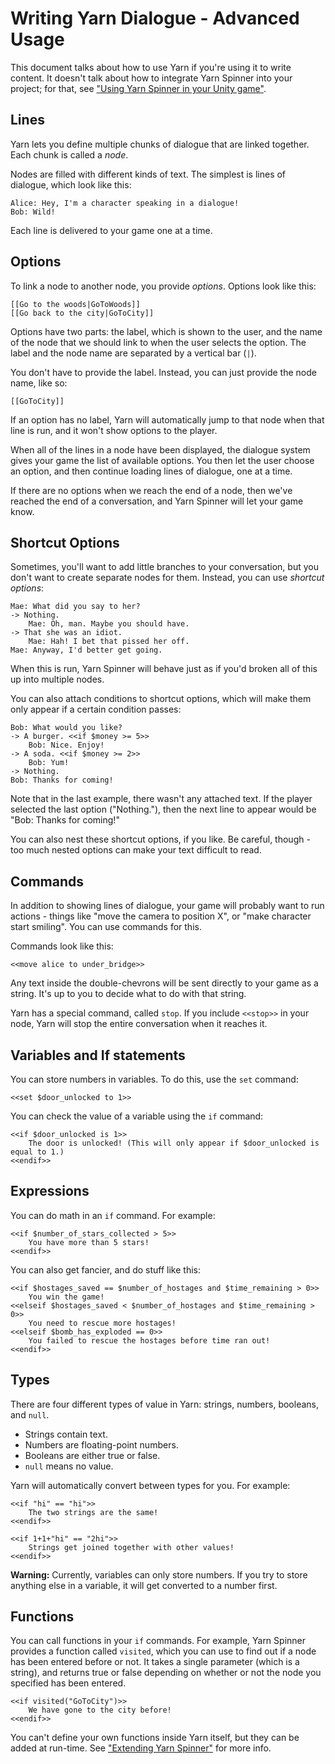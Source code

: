 # Writing Yarn Dialogue - Advanced Usage

This document talks about how to use Yarn if you're using it to write content. It doesn't talk about how to integrate Yarn Spinner into your project; for that, see ["Using Yarn Spinner in your Unity game"](../YarnSpinner-Unity).

## Lines

Yarn lets you define multiple chunks of dialogue that are linked together. Each chunk is called a *node*.

Nodes are filled with different kinds of text. The simplest is lines of dialogue, which look like this:

	Alice: Hey, I'm a character speaking in a dialogue!
	Bob: Wild!

Each line is delivered to your game one at a time.

## Options

To link a node to another node, you provide *options*. Options look like this:

	[[Go to the woods|GoToWoods]]
	[[Go back to the city|GoToCity]]

Options have two parts: the label, which is shown to the user, and the name of the node that we should link to when the user selects the option. The label and the node name are separated by a vertical bar (`|`).

You don't have to provide the label. Instead, you can just provide the node name, like so:

	[[GoToCity]]
	
If an option has no label, Yarn will automatically jump to that node when that line is run, and it won't show options to the player.
	
When all of the lines in a node have been displayed, the dialogue system gives your game the list of available options. You then let the user choose an option, and then continue loading lines of dialogue, one at a time.

If there are no options when we reach the end of a node, then we've reached the end of a conversation, and Yarn Spinner will let your game know.

## Shortcut Options

Sometimes, you'll want to add little branches to your conversation, but you don't want to create separate nodes for them. Instead, you can use *shortcut options*:

	Mae: What did you say to her?
	-> Nothing.
		Mae: Oh, man. Maybe you should have.
	-> That she was an idiot.
		Mae: Hah! I bet that pissed her off.
	Mae: Anyway, I'd better get going.

When this is run, Yarn Spinner will behave just as if you'd broken all of this up into multiple nodes.

You can also attach conditions to shortcut options, which will make them only appear if a certain condition passes:

	Bob: What would you like?
	-> A burger. <<if $money >= 5>>
		Bob: Nice. Enjoy!
	-> A soda. <<if $money >= 2>>
		Bob: Yum!
	-> Nothing.
	Bob: Thanks for coming!
	
Note that in the last example, there wasn't any attached text. If the player selected the last option ("Nothing."), then the next line to appear would be "Bob: Thanks for coming!"

You can also nest these shortcut options, if you like. Be careful, though - too much nested options can make your text difficult to read.

## Commands

In addition to showing lines of dialogue, your game will probably want to run actions - things like "move the camera to position X", or "make character start smiling". You can use commands for this.

Commands look like this:

	<<move alice to under_bridge>>
	
Any text inside the double-chevrons will be sent directly to your game as a string. It's up to you to decide what to do with that string.

Yarn has a special command, called `stop`. If you include `<<stop>>` in your node, Yarn will stop the entire conversation when it reaches it.
	
## Variables and If statements

You can store numbers in variables. To do this, use the `set` command:

	<<set $door_unlocked to 1>>
	
You can check the value of a variable using the `if` command:

	<<if $door_unlocked is 1>>
		The door is unlocked! (This will only appear if $door_unlocked is equal to 1.)
	<<endif>>

## Expressions

You can do math in an `if` command. For example:

	<<if $number_of_stars_collected > 5>>
		You have more than 5 stars!
	<<endif>>

You can also get fancier, and do stuff like this:

	<<if $hostages_saved == $number_of_hostages and $time_remaining > 0>>
		You win the game!
	<<elseif $hostages_saved < $number_of_hostages and $time_remaining > 0>>
		You need to rescue more hostages!
	<<elseif $bomb_has_exploded == 0>>
		You failed to rescue the hostages before time ran out!
	<<endif>>
	
## Types

There are four different types of value in Yarn: strings, numbers, booleans, and `null`.

* Strings contain text.
* Numbers are floating-point numbers.
* Booleans are either true or false.
* `null` means no value.

Yarn will automatically convert between types for you. For example:

	<<if "hi" == "hi">>
		The two strings are the same!
	<<endif>>
	
	<<if 1+1+"hi" == "2hi">>
		Strings get joined together with other values!
	<<endif>>

**Warning:** Currently, variables can only store numbers. If you try to store anything else in a variable, it will get converted to a number first.

## Functions

You can call functions in your `if` commands. For example, Yarn Spinner provides a function called `visited`, which you can use to find out if a node has been entered before or not. It takes a single parameter (which is a string), and returns true or false depending on whether or not the node you specified has been entered.

	<<if visited("GoToCity")>>
		We have gone to the city before!
	<<endif>>
	
You can't define your own functions inside Yarn itself, but they can be added at run-time. See ["Extending Yarn Spinner"](Extending.md) for more info.
